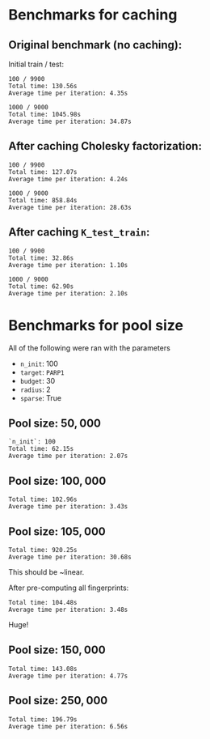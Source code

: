 # Benchmarks for caching

## Original benchmark (no caching):

Initial train / test:

```
100 / 9900
Total time: 130.56s
Average time per iteration: 4.35s
```

```
1000 / 9000
Total time: 1045.98s
Average time per iteration: 34.87s
```

## After caching Cholesky factorization:

```
100 / 9900
Total time: 127.07s
Average time per iteration: 4.24s
```

```
1000 / 9000
Total time: 858.84s
Average time per iteration: 28.63s
```


## After caching `K_test_train`:

```
100 / 9900
Total time: 32.86s
Average time per iteration: 1.10s
```

```
1000 / 9000
Total time: 62.90s
Average time per iteration: 2.10s
```


# Benchmarks for pool size

All of the following were ran with the parameters
* `n_init`: 100
* `target`: `PARP1`
* `budget`: 30
* `radius`: 2
* `sparse`: True

## Pool size: $50,000$

```
`n_init`: 100
Total time: 62.15s
Average time per iteration: 2.07s
``````

## Pool size: $100,000$

```
Total time: 102.96s
Average time per iteration: 3.43s
```

## Pool size: $105,000$

```
Total time: 920.25s
Average time per iteration: 30.68s
```

This should be ~linear.

After pre-computing all fingerprints:

```
Total time: 104.48s
Average time per iteration: 3.48s
```

Huge!

## Pool size: $150,000$

```
Total time: 143.08s
Average time per iteration: 4.77s
```

## Pool size: $250,000$

```
Total time: 196.79s
Average time per iteration: 6.56s
```
